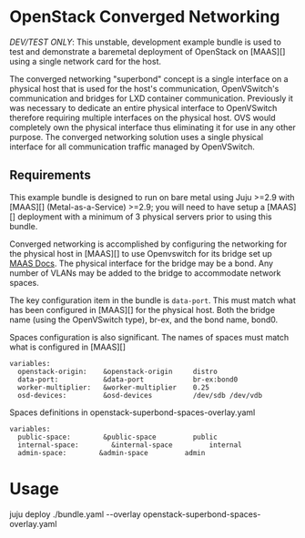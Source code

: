 # OpenStack Converged Networking

*DEV/TEST ONLY*: This unstable, development example bundle is used to test and demonstrate a baremetal deployment of OpenStack on [MAAS][] using a single network card for the host.

The converged networking "superbond" concept is a single interface on a physical host that is used for the host's communication, OpenVSwitch's communication and bridges for LXD container communication. Previously it was necessary to dedicate an entire physical interface to OpenVSwitch therefore requiring multiple interfaces on the physical host. OVS would completely own the physical interface thus eliminating it for use in any other purpose. The converged networking solution uses a single physical interface for all communication traffic managed by OpenVSwitch.

## Requirements

This example bundle is designed to run on bare metal using Juju >=2.9 with [MAAS][] (Metal-as-a-Service) >=2.9; you will need to have setup a [MAAS][] deployment with a minimum of 3 physical servers prior to using this bundle.

Converged networking is accomplished by configuring the networking for the physical host in [MAAS][] to use Openvswitch for its bridge set up [MAAS Docs](https://maas.io/docs/deb/2.9/ui/networking). The physical interface for the bridge may be a bond. Any number of VLANs may be added to the bridge to accommodate network spaces.

The key configuration item in the bundle is `data-port`. This must match what has been configured in [MAAS][] for the physical host. Both the bridge name (using the OpenVSwitch type), br-ex, and the bond name, bond0.

Spaces configuration is also significant. The names of spaces must match what is configured in [MAAS][]

```
variables:
  openstack-origin:    &openstack-origin     distro
  data-port:           &data-port            br-ex:bond0
  worker-multiplier:   &worker-multiplier    0.25
  osd-devices:         &osd-devices          /dev/sdb /dev/vdb
```

Spaces definitions in openstack-superbond-spaces-overlay.yaml

```
variables:
  public-space:        &public-space         public
  internal-space:        &internal-space         internal
  admin-space:        &admin-space         admin
```

# Usage

juju deploy ./bundle.yaml --overlay openstack-superbond-spaces-overlay.yaml

